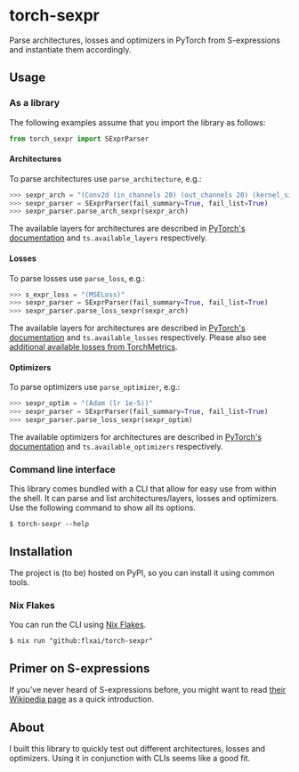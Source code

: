 # torch-sexpr

Parse architectures, losses and optimizers in PyTorch from S-expressions and instantiate them accordingly.

## Usage

### As a library

The following examples assume that you import the library as follows:

```python
from torch_sexpr import SExprParser
```

#### Architectures

To parse architectures use `parse_architecture`, e.g.:

```python
>>> sexpr_arch = "(Conv2d (in_channels 20) (out_channels 20) (kernel_size 5))"
>>> sexpr_parser = SExprParser(fail_summary=True, fail_list=True)
>>> sexpr_parser.parse_arch_sexpr(sexpr_arch)
```

The available layers for architectures are described in [PyTorch's documentation](https://pytorch.org/docs/stable/nn.html) and `ts.available_layers` respectively.

#### Losses

To parse losses use `parse_loss`, e.g.:

```python
>>> s_expr_loss = "(MSELoss)"
>>> sexpr_parser = SExprParser(fail_summary=True, fail_list=True)
>>> sexpr_parser.parse_loss_sexpr(sexpr_arch)
```

The available layers for architectures are described in [PyTorch's documentation](https://pytorch.org/docs/stable/nn.html#loss-functions) and `ts.available_losses` respectively.
Please also see [additional available losses from TorchMetrics](https://github.com/Lightning-AI/metrics).

#### Optimizers

To parse optimizers use `parse_optimizer`, e.g.:

```python
>>> sexpr_optim = "(Adam (lr 1e-5))"
>>> sexpr_parser = SExprParser(fail_summary=True, fail_list=True)
>>> sexpr_parser.parse_loss_sexpr(sexpr_optim)
```

The available optimizers for architectures are described in [PyTorch's documentation](https://pytorch.org/docs/stable/optim.html#algorithms) and `ts.available_optimizers` respectively.

### Command line interface

This library comes bundled with a CLI that allow for easy use from within the shell.
It can parse and list architectures/layers, losses and optimizers.
Use the following command to show all its options.

```console
$ torch-sexpr --help
```

## Installation

The project is (to be) hosted on PyPI, so you can install it using common tools.

### Nix Flakes

You can run the CLI using [Nix Flakes](https://nixos.wiki/wiki/Flakes).

```console
$ nix run "github:flxai/torch-sexpr"
```

## Primer on S-expressions

If you've never heard of S-expressions before, you might want to read [their Wikipedia page](https://en.wikipedia.org/wiki/S-expression) as a quick introduction.


## About

I built this library to quickly test out different architectures, losses and optimizers.
Using it in conjunction with CLIs seems like a good fit.
